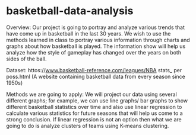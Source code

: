 # basketball-data-analysis
Overview: Our project is going to portray and analyze various trends that have come up in basketball in the last 30 years. We wish to use the methods learned in class to portray various information through charts and graphs about how basketball is played. The information show will help us analyze how the style of gameplay has changed over the years on both sides of the ball.

Dataset: httos://www.basketball-reference.com/leagues/NBA stats_ per poss.html (A website containing basketball data from every season since 1950s)

Methods we are going to apply: We will project our data using several different graphs; for example, we can use line graphs/ bar graphs to show different basketball statistics over time and also use linear regression to calculate various statistics for future seasons that will help us come to a strong conclusion. If linear regression is not an option then what we are going to do is analyze clusters of teams using K-means clustering.
